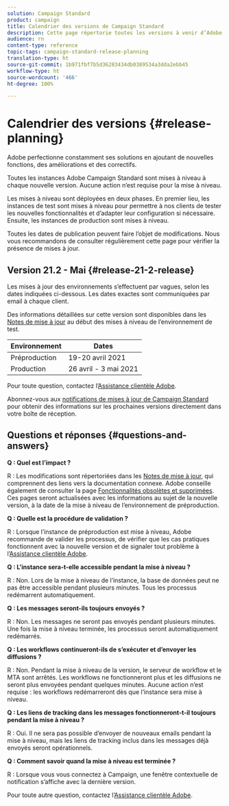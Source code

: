 ```yaml
---
solution: Campaign Standard
product: campaign
title: Calendrier des versions de Campaign Standard
description: Cette page répertorie toutes les versions à venir d’Adobe Campaign Standard.
audience: rn
content-type: reference
topic-tags: campaign-standard-release-planning
translation-type: ht
source-git-commit: 1b971fbf7b5d36283434db0389534a3dda2ebb45
workflow-type: ht
source-wordcount: '466'
ht-degree: 100%

---
```



# Calendrier des versions {#release-planning}

Adobe perfectionne constamment ses solutions en ajoutant de nouvelles fonctions, des améliorations et des correctifs.

Toutes les instances Adobe Campaign Standard sont mises à niveau à chaque nouvelle version. Aucune action n’est requise pour la mise à niveau.

Les mises à niveau sont déployées en deux phases. En premier lieu, les instances de test sont mises à niveau pour permettre à nos clients de tester les nouvelles fonctionnalités et d’adapter leur configuration si nécessaire. Ensuite, les instances de production sont mises à niveau.

Toutes les dates de publication peuvent faire l’objet de modifications. Nous vous recommandons de consulter régulièrement cette page pour vérifier la présence de mises à jour.

## Version 21.2 - Mai {#release-21-2-release}

Les mises à jour des environnements s’effectuent par vagues, selon les dates indiquées ci-dessous. Les dates exactes sont communiquées par email à chaque client.

Des informations détaillées sur cette version sont disponibles dans les [Notes de mise à jour](../../rn/using/release-notes.md) au début des mises à niveau de l’environnement de test.

<table>
 <thead>
  <tr>
   <th> Environnement<br /> </th>
   <th> Dates <br /> </th>
  </tr>
 </thead>
 <tbody>
  <tr>
   <td>Préproduction<br /> </td>
   <td>19-20 avril 2021<br /> </td>
  </tr>
  <tr>
   <td> Production<br /> </td>
   <td>26 avril - 3 mai 2021<br /> </td>
  </tr>
 </tbody>
</table>

Pour toute question, contactez l’[Assistance clientèle Adobe](https://helpx.adobe.com/fr/enterprise/using/support-for-experience-cloud.html).

Abonnez-vous aux [notifications de mises à jour de Campaign Standard](http://amc-mkt-prod1-t.adobe-campaign.com/lp/LP25?service=%40rZ5cqp2DgNzrgz0alKPInakNbPSTeJYozZYnS7Wbs802u4GlISkHZX4omtK00nAU6xzZ6luEWQzr7kQ9pkCwJYumWkU) pour obtenir des informations sur les prochaines versions directement dans votre boîte de réception.

## Questions et réponses {#questions-and-answers}

**Q : Quel est l’impact ?**

R : Les modifications sont répertoriées dans les [Notes de mise à jour](../../rn/using/release-notes.md), qui comprennent des liens vers la documentation connexe. Adobe conseille également de consulter la page [Fonctionnalités obsolètes et supprimées](../../rn/using/deprecated-features.md). Ces pages seront actualisées avec les informations au sujet de la nouvelle version, à la date de la mise à niveau de l’environnement de préproduction.

**Q : Quelle est la procédure de validation ?**

R : Lorsque l’instance de préproduction est mise à niveau, Adobe recommande de valider les processus, de vérifier que les cas pratiques fonctionnent avec la nouvelle version et de signaler tout problème à l’[Assistance clientèle Adobe](https://helpx.adobe.com/fr/enterprise/using/support-for-experience-cloud.html).

**Q : L’instance sera-t-elle accessible pendant la mise à niveau ?**

R : Non. Lors de la mise à niveau de l’instance, la base de données peut ne pas être accessible pendant plusieurs minutes. Tous les processus redémarrent automatiquement.

**Q : Les messages seront-ils toujours envoyés ?**

R : Non. Les messages ne seront pas envoyés pendant plusieurs minutes. Une fois la mise à niveau terminée, les processus seront automatiquement redémarrés.

**Q : Les workflows continueront-ils de s’exécuter et d’envoyer les diffusions ?**

R : Non. Pendant la mise à niveau de la version, le serveur de workflow et le MTA sont arrêtés. Les workflows ne fonctionneront plus et les diffusions ne seront plus envoyées pendant quelques minutes. Aucune action n’est requise : les workflows redémarreront dès que l’instance sera mise à niveau.

**Q : Les liens de tracking dans les messages fonctionneront-t-il toujours pendant la mise à niveau ?**

R : Oui. Il ne sera pas possible d’envoyer de nouveaux emails pendant la mise à niveau, mais les liens de tracking inclus dans les messages déjà envoyés seront opérationnels.

**Q : Comment savoir quand la mise à niveau est terminée ?**

R : Lorsque vous vous connectez à Campaign, une fenêtre contextuelle de notification s’affiche avec la dernière version.

Pour toute autre question, contactez l’[Assistance clientèle Adobe](https://helpx.adobe.com/fr/enterprise/using/support-for-experience-cloud.html).

